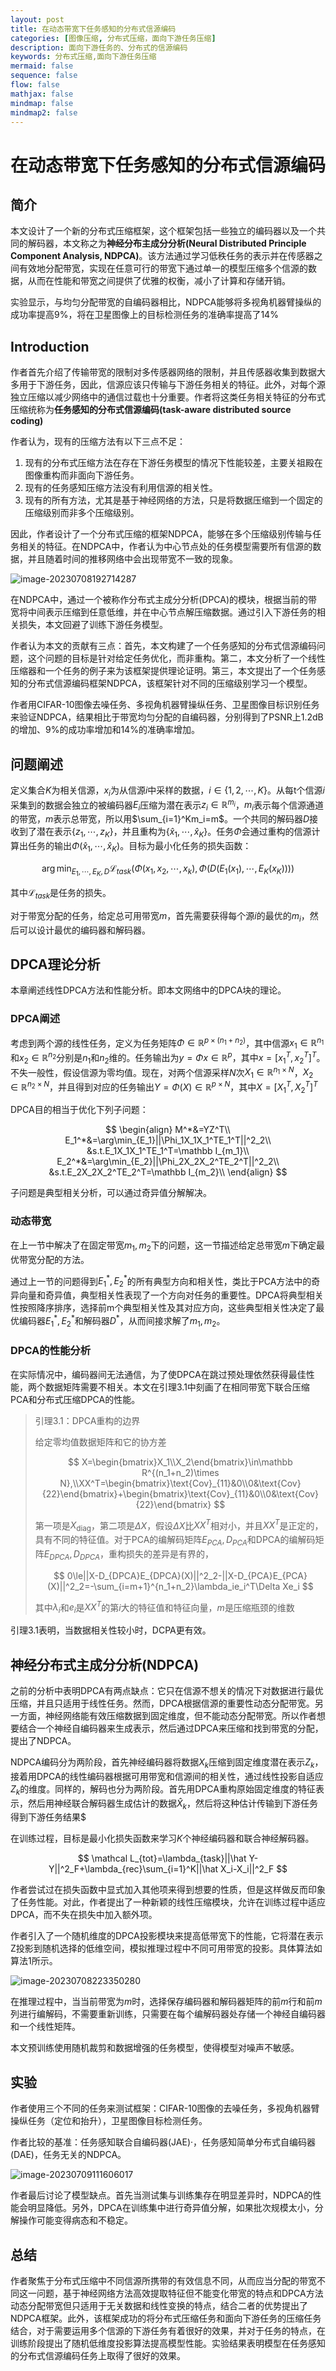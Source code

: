 ```yaml
---
layout: post
title: 在动态带宽下任务感知的分布式信源编码
categories: [图像压缩, 分布式压缩，面向下游任务压缩]
description: 面向下游任务的、分布式的信源编码
keywords: 分布式压缩,面向下游任务压缩 
mermaid: false
sequence: false
flow: false
mathjax: false
mindmap: false
mindmap2: false
---
```

# 在动态带宽下任务感知的分布式信源编码

## 简介

本文设计了一个新的分布式压缩框架，这个框架包括一些独立的编码器以及一个共同的解码器，本文称之为**神经分布主成分分析(Neural Distributed Principle Component Analysis, NDPCA)**。该方法通过学习低秩任务的表示并在传感器之间有效地分配带宽，实现在任意可行的带宽下通过单一的模型压缩多个信源的数据，从而在性能和带宽之间提供了优雅的权衡，减小了计算和存储开销。

实验显示，与均匀分配带宽的自编码器相比，NDPCA能够将多视角机器臂操纵的成功率提高9%，将在卫星图像上的目标检测任务的准确率提高了14%

## Introduction

作者首先介绍了传输带宽的限制对多传感器网络的限制，并且传感器收集到数据大多用于下游任务，因此，信源应该只传输与下游任务相关的特征。此外，对每个源独立压缩以减少网络中的通信过载也十分重要。作者将这类任务相关特征的分布式压缩统称为**任务感知的分布式信源编码(task-aware distributed source coding)**

作者认为，现有的压缩方法有以下三点不足：

1. 现有的分布式压缩方法在存在下游任务模型的情况下性能较差，主要关祖殿在图像重构而非面向下游任务。
2. 现有的任务感知压缩方法没有利用信源的相关性。
3. 现有的所有方法，尤其是基于神经网络的方法，只是将数据压缩到一个固定的压缩级别而非多个压缩级别。

因此，作者设计了一个分布式压缩的框架NDPCA，能够在多个压缩级别传输与任务相关的特征。在NDPCA中，作者认为中心节点处的任务模型需要所有信源的数据，并且随着时间的推移网络中会出现带宽不一致的现象。

![image-20230708192714287](./assets/image-20230708192714287-1688815635166-1.png)

在NDPCA中，通过一个被称作分布式主成分分析(DPCA)的模块，根据当前的带宽将中间表示压缩到任意低维，并在中心节点解压缩数据。通过引入下游任务的相关损失，本文回避了训练下游任务模型。

作者认为本文的贡献有三点：首先，本文构建了一个任务感知的分布式信源编码问题，这个问题的目标是针对给定任务优化，而非重构。第二，本文分析了一个线性压缩器和一个任务的例子来为该框架提供理论证明。第三，本文提出了一个任务感知的分布式信源编码框架NDPCA，该框架针对不同的压缩级别学习一个模型。

作者用CIFAR-10图像去噪任务、多视角机器臂操纵任务、卫星图像目标识别任务来验证NDPCA，结果相比于带宽均匀分配的自编码器，分别得到了PSNR上1.2dB的增加、9%的成功率增加和14%的准确率增加。

## 问题阐述

定义集合$K$为相关信源，$x_i$为从信源$i$中采样的数据，$i\in\{1,2,\cdots,K\}$。从每t个信源$i$采集到的数据会独立的被编码器$E_i$压缩为潜在表示$z_i\in\mathbb R^{m_i}$，$m_i$表示每个信源通道的带宽，$m$表示总带宽，所以用$\sum_{i=1}^Km_i=m$。一个共同的解码器$D$接收到了潜在表示$\{z_1,\cdots ,z_K\}$，并且重构为$\{\hat x_1,\cdots,\hat x_K\}$。任务$\Phi$会通过重构的信源计算出任务的输出$\Phi(\hat x_1,\cdots,\hat x_K)$。目标为最小化任务的损失函数：

$$
\arg \min_{E_1,\cdots,E_K,D}
\mathcal L_{task}(\Phi(x_1,x_2,\cdots,x_k),\Phi(D(E_1(x_1),\cdots,E_K(x_K))))
$$

其中$\mathcal L_{task}$是任务的损失。

对于带宽分配的任务，给定总可用带宽$m$，首先需要获得每个源$i$的最优的$m_i$，然后可以设计最优的编码器和解码器。

## DPCA理论分析

本章阐述线性DPCA方法和性能分析。即本文网络中的DPCA块的理论。

### DPCA阐述

考虑到两个源的线性任务，定义为任务矩阵$\Phi\in\mathbb R^{p\times(n_1+n_2)}$，其中信源$x_1\in \mathbb R^{n_1}$和$x_2\in\mathbb R^{n_2}$分别是$n_1$和$n_2$维的。任务输出为$y=\Phi x\in\mathbb R^p$，其中$x=[x_1^T,x_2^T]^T$。不失一般性，假设信源为零均值。现在，对两个信源采样$N$次$X_1\in\mathbb R^{n_1\times N}$，$X_2\in\mathbb R^{n_2\times N}$，并且得到对应的任务输出$Y=\Phi(X)\in\mathbb R^{p\times N}$，其中$X=[X_1^T,X_2^T]^T$

DPCA目的相当于优化下列子问题：

$$
\begin{align}
M^*&=YZ^T\\
E_1^*&=\arg\min_{E_1}||\Phi_1X_1X_1^TE_1^T||^2_2\\
&s.t.E_1X_1X_1^TE_1^T=\mathbb I_{m_1}\\
E_2^*&=\arg\min_{E_2}||\Phi_2X_2X_2^TE_2^T||^2_2\\
&s.t.E_2X_2X_2^TE_2^T=\mathbb I_{m_2}\\
\end{align}
$$

子问题是典型相关分析，可以通过奇异值分解解决。

### 动态带宽

在上一节中解决了在固定带宽$m_1,m_2$下的问题，这一节描述给定总带宽$m$下确定最优带宽分配的方法。

通过上一节的问题得到$E_1^*,E_2^*$的所有典型方向和相关性，类比于PCA方法中的奇异向量和奇异值，典型相关性表现了一个方向对任务的重要性。DPCA将典型相关性按照降序排序，选择前m个典型相关性及其对应方向，这些典型相关性决定了最优编码器$E_1^*,E_2^*$和解码器$D^*$，从而间接求解了$m_1,m_2$。

### DPCA的性能分析

在实际情况中，编码器间无法通信，为了使DPCA在跳过预处理依然获得最佳性能，两个数据矩阵需要不相关。本文在引理3.1中刻画了在相同带宽下联合压缩PCA和分布式压缩DPCA的性能。

> 引理3.1：DPCA重构的边界
>
> 给定零均值数据矩阵和它的协方差
>
> $$
> X=\begin{bmatrix}X_1\\X_2\end{bmatrix}\in\mathbb R^{(n_1+n_2)\times N},\\XX^T=\begin{bmatrix}\text{Cov}_{11}&0\\0&\text{Cov}{22}\end{bmatrix}+\begin{bmatrix}\text{Cov}_{11}&0\\0&\text{Cov}{22}\end{bmatrix}
> $$
>
> 第一项是$X_{\text{diag}}$，第二项是$\Delta X$，假设$\Delta X$比$XX^T$相对小，并且$XX^T$是正定的，具有不同的特征值。对于PCA的编解码矩阵$E_{PCA},D_{PCA}$和DPCA的编解码矩阵$E_{DPCA},D_{DPCA}$，重构损失的差异是有界的，
>
> $$
> 0\le||X-D_{DPCA}E_{DPCA}(X)||^2_2-||X-D_{PCA}E_{PCA}(X)||^2_2=-\sum_{i=m+1}^{n_1+n_2}\lambda_ie_i^T\Delta Xe_i
> $$
>
> 其中$\lambda_i$和$e_i$是$XX^T$的第$i$大的特征值和特征向量，$m$是压缩瓶颈的维数

引理3.1表明，当数据相关性较小时，DCPA更有效。

## 神经分布式主成分分析(NDPCA)

之前的分析中表明DPCA有两点缺点：它只在信源不想关的情况下对数据进行最优压缩，并且只适用于线性任务。然而，DPCA根据信源的重要性动态分配带宽。另一方面，神经网络能有效压缩数据到固定维度，但不能动态分配带宽。所以作者想要结合一个神经自编码器来生成表示，然后通过DPCA来压缩和找到带宽的分配，提出了NDPCA。

NDPCA编码分为两阶段，首先神经编码器将数据$X_k$压缩到固定维度潜在表示$Z_k$，接着用DPCA的线性编码器根据可用带宽和信源间的相关性，通过线性投影自适应$Z_k$的维度。同样的，解码也分为两阶段。首先用DPCA重构原始固定维度的特征表示，然后用神经联合解码器生成估计的数据$\hat X_k$，然后将这种估计传输到下游任务得到下游任务结果$

在训练过程，目标是最小化损失函数来学习$K$个神经编码器和联合神经解码器。

$$
\mathcal L_{tot}=\lambda_{task}||\hat Y-Y||^2_F+\lambda_{rec}\sum_{i=1}^K||\hat X_i-X_i||^2_F
$$

作者尝试过在损失函数中显式加入其他项来得到想要的性质，但是这样做反而印象了任务性能。对此，作者提出了一种新颖的线性压缩模块，允许在训练过程中适应DPCA，而不失在损失中加入额外项。

作者引入了一个随机维度的DPCA投影模块来提高低带宽下的性能，它将潜在表示Z投影到随机选择的低维空间，模拟推理过程中不同可用带宽的投影。具体算法如算法1所示。

![image-20230708223350280](./assets/image-20230708223350280.png)

在推理过程中，当当前带宽为$m$时，选择保存编码器和解码器矩阵的前$m$行和前$m$列进行编解码，不需要重新训练，只需要在每个编解码器处存储一个神经自编码器和一个线性矩阵。

本文预训练使用随机裁剪和数据增强的任务模型，使得模型对噪声不敏感。

## 实验

作者使用三个不同的任务来测试框架：CIFAR-10图像的去噪任务，多视角机器臂操纵任务（定位和抬升），卫星图像目标检测任务。

作者比较的基准：任务感知联合自编码器(JAE)·，任务感知简单分布式自编码器(DAE)，任务无关的NDPCA。

![image-20230709111606017](./assets/image-20230709111606017.png)

作者最后讨论了模型缺点。首先当测试集与训练集存在明显差异时，NDPCA的性能会明显降低。另外，DPCA在训练集中进行奇异值分解，如果批次规模太小，分解操作可能变得病态和不稳定。

## 总结

作者聚焦于分布式压缩中不同信源所携带的有效信息不同，从而应当分配的带宽不同这一问题，基于神经网络方法高效提取特征但不能变化带宽的特点和DPCA方法动态分配带宽但只适用于无关数据和线性变换的特点，结合二者的优势提出了NDPCA框架。此外，该框架成功的将分布式压缩任务和面向下游任务的压缩任务结合，对于需要运用多个信源的下游任务有着很好的效果，并对于任务的特点，在训练阶段提出了随机低维度投影算法提高模型性能。实验结果表明模型在任务感知的分布式信源编码任务上取得了很好的效果。
